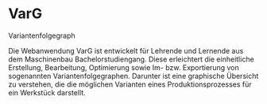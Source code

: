 # VarG

Variantenfolgegraph

Die Webanwendung VarG ist entwickelt für Lehrende und Lernende aus dem Maschinenbau Bachelorstudiengang.
Diese erleichtert die einheitliche Erstellung, Bearbeitung, Optimierung sowie Im- bzw. Exportierung von sogenannten Variantenfolgegraphen. Darunter ist eine graphische Übersicht zu verstehen, die die möglichen Varianten eines Produktionsprozesses für ein Werkstück darstellt. 
